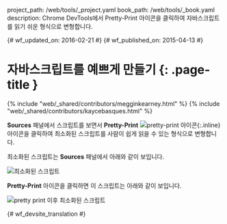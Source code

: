 project_path: /web/tools/_project.yaml
book_path: /web/tools/_book.yaml
description: Chrome DevTools에서 Pretty-Print 아이콘을 클릭하여 자바스크립트를 읽기 쉬운 형식으로 변형합니다.

{# wf_updated_on: 2016-02-21 #}
{# wf_published_on: 2015-04-13 #}

# 자바스크립트를 예쁘게 만들기 {: .page-title }

{% include "web/_shared/contributors/megginkearney.html" %}
{% include "web/_shared/contributors/kaycebasques.html" %}

**Sources** 패널에서 스크립트를 보면서 **Pretty-Print**
![pretty-print 아이콘](imgs/prettyprint-icon.png){:.inline}
아이콘을 클릭하여 최소화된 스크립트를 사람이 쉽게 읽을 수 있는 형식으로 변형합니다.

최소화된 스크립트는 **Sources** 패널에서 아래와 같이 보입니다.

![최소화된 스크립트](imgs/pretty-print-off.jpg)

**Pretty-Print** 아이콘을 클릭하면 이 스크립트는 아래와 같이 보입니다.

![pretty print 이후 최소화된 스크립트](imgs/pretty-print-on.jpg)


{# wf_devsite_translation #}
